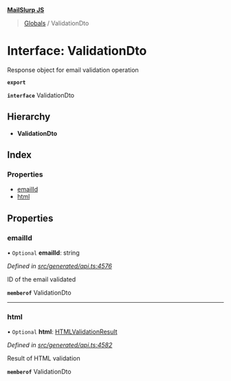 **[MailSlurp JS](../README.md)**

> [Globals](../README.md) / ValidationDto

# Interface: ValidationDto

Response object for email validation operation

**`export`** 

**`interface`** ValidationDto

## Hierarchy

* **ValidationDto**

## Index

### Properties

* [emailId](validationdto.md#emailid)
* [html](validationdto.md#html)

## Properties

### emailId

• `Optional` **emailId**: string

*Defined in [src/generated/api.ts:4576](https://github.com/mailslurp/mailslurp-client/blob/6b679b8/src/generated/api.ts#L4576)*

ID of the email validated

**`memberof`** ValidationDto

___

### html

• `Optional` **html**: [HTMLValidationResult](htmlvalidationresult.md)

*Defined in [src/generated/api.ts:4582](https://github.com/mailslurp/mailslurp-client/blob/6b679b8/src/generated/api.ts#L4582)*

Result of HTML validation

**`memberof`** ValidationDto
